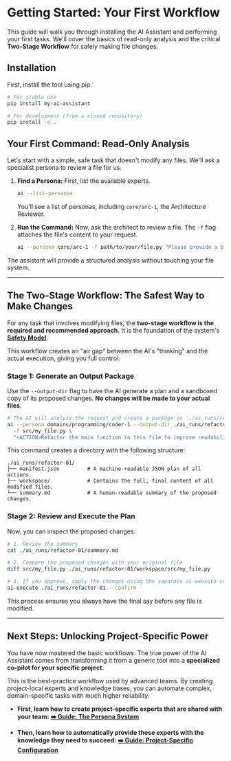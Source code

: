 # Getting Started: Your First Workflow

This guide will walk you through installing the AI Assistant and performing your first tasks. We'll cover the basics of read-only analysis and the critical **Two-Stage Workflow** for safely making file changes.

## Installation

First, install the tool using pip.

```bash
# For stable use
pip install my-ai-assistant

# For development (from a cloned repository)
pip install -e .
```

## Your First Command: Read-Only Analysis

Let's start with a simple, safe task that doesn't modify any files. We'll ask a specialist persona to review a file for us.

1.  **Find a Persona:** First, list the available experts.
    ```bash
    ai --list-personas
    ```
    You'll see a list of personas, including `core/arc-1`, the Architecture Reviewer.

2.  **Run the Command:** Now, ask the architect to review a file. The `-f` flag attaches the file's content to your request.
    ```bash
    ai --persona core/arc-1 -f path/to/your/file.py "Please provide a brief architectural review of this file."
    ```
The assistant will provide a structured analysis without touching your file system.

---

## The Two-Stage Workflow: The Safest Way to Make Changes

For any task that involves modifying files, the **two-stage workflow is the required and recommended approach.** It is the foundation of the system's **[Safety Model](./safety_model.md)**.

This workflow creates an "air gap" between the AI's "thinking" and the actual execution, giving you full control.

### Stage 1: Generate an Output Package

Use the `--output-dir` flag to have the AI generate a plan and a sandboxed copy of its proposed changes. **No changes will be made to your actual files.**

```bash
# The AI will analyze the request and create a package in './ai_runs/refactor-01'
ai --persona domains/programming/coder-1 --output-dir ./ai_runs/refactor-01 \
  -f src/my_file.py \
  "<ACTION>Refactor the main function in this file to improve readability.</ACTION>"
```

This command creates a directory with the following structure:
```
./ai_runs/refactor-01/
├── manifest.json         # A machine-readable JSON plan of all actions.
├── workspace/            # Contains the full, final content of all modified files.
└── summary.md            # A human-readable summary of the proposed changes.
```

### Stage 2: Review and Execute the Plan

Now, you can inspect the proposed changes.

```bash
# 1. Review the summary
cat ./ai_runs/refactor-01/summary.md

# 2. Compare the proposed changes with your original file
diff src/my_file.py ./ai_runs/refactor-01/workspace/src/my_file.py

# 3. If you approve, apply the changes using the separate ai-execute command
ai-execute ./ai_runs/refactor-01 --confirm
```
This process ensures you always have the final say before any file is modified.

---

## Next Steps: Unlocking Project-Specific Power

You have now mastered the basic workflows. The true power of the AI Assistant comes from transforming it from a generic tool into a **specialized co-pilot for your specific project.**

This is the best-practice workflow used by advanced teams. By creating project-local experts and knowledge bases, you can automate complex, domain-specific tasks with much higher reliability.

-   **First, learn how to create project-specific experts that are shared with your team:**
    **[➡️ Guide: The Persona System](./personas.md)**

-   **Then, learn how to automatically provide these experts with the knowledge they need to succeed:**
    **[➡️ Guide: Project-Specific Configuration](./project_configuration.md)**
```